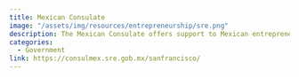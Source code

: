 ```yaml
---
title: Mexican Consulate
image: "/assets/img/resources/entrepreneurship/sre.png"
description: The Mexican Consulate offers support to Mexican entrepreneurs seeking for legal advise, networking, and among others
categories:
  - Government
link: https://consulmex.sre.gob.mx/sanfrancisco/
---
```

